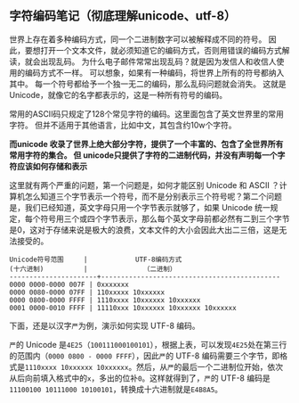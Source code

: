 ## 字符编码笔记（彻底理解unicode、utf-8）

世界上存在着多种编码方式，同一个二进制数字可以被解释成不同的符号。
因此，要想打开一个文本文件，就必须知道它的编码方式，否则用错误的编码方式解读，就会出现乱码。
为什么电子邮件常常出现乱码？就是因为发信人和收信人使用的编码方式不一样。
可以想象，如果有一种编码，将世界上所有的符号都纳入其中。
每一个符号都给予一个独一无二的编码，那么乱码问题就会消失。
这就是 Unicode，就像它的名字都表示的，这是一种所有符号的编码。


常用的ASCII码只规定了128个常见字符的编码。这里面包含了英文世界里的常用字符。
但并不适用于其他语言，比如中文，其包含约10w个字符。

**而unicode 收录了世界上绝大部分字符，提供了一个丰富的、包含了全世界所有常用字符的集合。
但 unicode只提供了字符的二进制代码，并没有声明每一个字符应该如何存储和表示**

这里就有两个严重的问题，第一个问题是，如何才能区别 Unicode 和 ASCII ？计算机怎么知道三个字节表示一个符号，而不是分别表示三个符号呢？第二个问题是，我们已经知道，英文字母只用一个字节表示就够了，如果 Unicode 统一规定，每个符号用三个或四个字节表示，那么每个英文字母前都必然有二到三个字节是0，这对于存储来说是极大的浪费，文本文件的大小会因此大出二三倍，这是无法接受的。

```
Unicode符号范围     |            UTF-8编码方式
(十六进制)          |              （二进制）
----------------------+---------------------------------------------
0000 0000-0000 007F | 0xxxxxxx
0000 0080-0000 07FF | 110xxxxx 10xxxxxx
0000 0800-0000 FFFF | 1110xxxx 10xxxxxx 10xxxxxx
0001 0000-0010 FFFF | 11110xxx 10xxxxxx 10xxxxxx 10xxxxxx
```

下面，还是以汉字`严`为例，演示如何实现 UTF-8 编码。

`严`的 Unicode 是`4E25`（`100111000100101`），根据上表，可以发现`4E25`处在第三行的范围内（`0000 0800 - 0000 FFFF`），因此`严`的 UTF-8 编码需要三个字节，即格式是`1110xxxx 10xxxxxx 10xxxxxx`。然后，从`严`的最后一个二进制位开始，依次从后向前填入格式中的`x`，多出的位补`0`。这样就得到了，`严`的 UTF-8 编码是`11100100 10111000 10100101`，转换成十六进制就是`E4B8A5`。